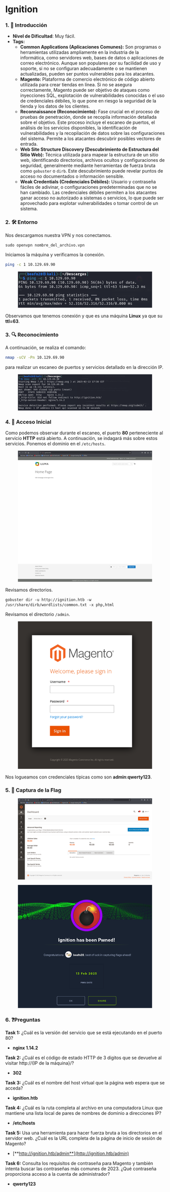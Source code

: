 # Ignition

### 1. 📝 **Introducción**

* **Nivel de Dificultad**: Muy fácil.
* **Tags:**&#x20;
  * **Common Applications (Aplicaciones Comunes):** Son programas o herramientas utilizadas ampliamente en la industria de la informática, como servidores web, bases de datos o aplicaciones de correo electrónico. Aunque son populares por su facilidad de uso y soporte, si no se configuran adecuadamente o se mantienen actualizadas, pueden ser puntos vulnerables para los atacantes.
  * **Magento:** Plataforma de comercio electrónico de código abierto utilizada para crear tiendas en línea. Si no se asegura correctamente, Magento puede ser objetivo de ataques como inyecciones SQL, explotación de vulnerabilidades conocidas o el uso de credenciales débiles, lo que pone en riesgo la seguridad de la tienda y los datos de los clientes.
  * **Reconnaissance (Reconocimiento):** Fase crucial en el proceso de pruebas de penetración, donde se recopila información detallada sobre el objetivo. Este proceso incluye el escaneo de puertos, el análisis de los servicios disponibles, la identificación de vulnerabilidades y la recopilación de datos sobre las configuraciones del sistema. Permite a los atacantes descubrir posibles vectores de entrada.
  * **Web Site Structure Discovery (Descubrimiento de Estructura del Sitio Web):** Técnica utilizada para mapear la estructura de un sitio web, identificando directorios, archivos ocultos y configuraciones de seguridad, generalmente mediante herramientas de fuerza bruta como `gobuster` o `dirb`. Este descubrimiento puede revelar puntos de acceso no documentados o información sensible.
  * **Weak Credentials (Credenciales Débiles):** Usuario y contraseña fáciles de adivinar, o configuraciones predeterminadas que no se han cambiado. Las credenciales débiles permiten a los atacantes ganar acceso no autorizado a sistemas o servicios, lo que puede ser aprovechado para explotar vulnerabilidades o tomar control de un sistema.

### 2. 🛠️ **Entorno**

Nos descargamos nuestra VPN y nos conectamos.

```
sudo openvpn nombre_del_archivo.vpn
```

Iniciamos la máquina y verificamos la conexión.

```bash
ping -c 1 10.129.69.90
```

<figure><img src="../../../.gitbook/assets/image (9) (1) (1) (1) (1) (1) (1) (1) (1).png" alt=""><figcaption></figcaption></figure>

Observamos que tenemos conexión y que es una máquina **Linux** ya que su **ttl=63**.

### 3. 🔍 **Reconocimiento**

A continuación, se realiza el comando:

```bash
nmap -sCV -Pn 10.129.69.90
```

para realizar un escaneo de puertos y servicios detallado en la dirección IP.

<figure><img src="../../../.gitbook/assets/image (1) (1) (1) (1) (1) (1) (1) (1) (1) (1) (1) (1) (1) (1) (1) (1).png" alt=""><figcaption></figcaption></figure>

### 4. 🚪 **Acceso Inicial**

Como podemos observar durante el escaneo, el puerto **80** perteneciente al servicio **HTTP** está abierto. A continuación, se indagará más sobre estos servicios. Ponemos el dominio en el `/etc/hosts`.

<figure><img src="../../../.gitbook/assets/Captura de pantalla 2025-02-13 174332.png" alt=""><figcaption></figcaption></figure>

Revisamos directorios.

```
gobuster dir -u http://ignition.htb -w /usr/share/dirb/wordlists/common.txt -x php,html
```



Revisamos el directorio `/admin`.

<figure><img src="../../../.gitbook/assets/image (2) (1) (1) (1) (1) (1) (1) (1) (1) (1) (1) (1) (1) (1) (1).png" alt=""><figcaption></figcaption></figure>

Nos logueamos con credenciales típicas como son **admin**:**qwerty123**.

### 5. 🔑 **Captura de la Flag**

<figure><img src="../../../.gitbook/assets/Captura de pantalla 2025-02-13 175138.png" alt=""><figcaption></figcaption></figure>

<figure><img src="../../../.gitbook/assets/image (4) (1) (1) (1) (1) (1) (1) (1) (1) (1) (1) (1) (1) (1).png" alt=""><figcaption></figcaption></figure>

### 6. ❓Preguntas

**Task 1:** ¿Cuál es la versión del servicio que se está ejecutando en el puerto 80?

* **nginx 1.14.2**

**Task 2:** ¿Cuál es el código de estado HTTP de 3 dígitos que se devuelve al visitar http://{IP de la máquina}/?

* **302**

**Task 3:** ¿Cuál es el nombre del host virtual que la página web espera que se acceda?

* **ignition.htb**

**Task 4:** ¿Cuál es la ruta completa al archivo en una computadora Linux que mantiene una lista local de pares de nombres de dominio a direcciones IP?

* **/etc/hosts**

**Task 5:** Usa una herramienta para hacer fuerza bruta a los directorios en el servidor web. ¿Cuál es la URL completa de la página de inicio de sesión de Magento?

* [**http://ignition.htb/admin**](http://ignition.htb/admin)

**Task 6:** Consulta los requisitos de contraseña para Magento y también intenta buscar las contraseñas más comunes de 2023. ¿Qué contraseña proporciona acceso a la cuenta de administrador?

* **qwerty123**
